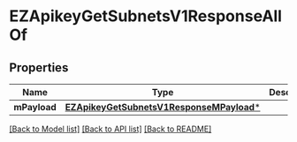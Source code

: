 # EZApikeyGetSubnetsV1ResponseAllOf

## Properties
Name | Type | Description | Notes
------------ | ------------- | ------------- | -------------
**mPayload** | [**EZApikeyGetSubnetsV1ResponseMPayload***](EZApikeyGetSubnetsV1ResponseMPayload.md) |  | 

[[Back to Model list]](../README.md#documentation-for-models) [[Back to API list]](../README.md#documentation-for-api-endpoints) [[Back to README]](../README.md)


